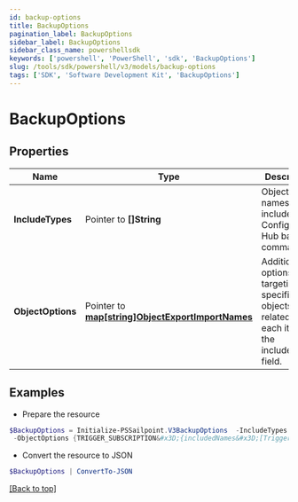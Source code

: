 ```yaml
---
id: backup-options
title: BackupOptions
pagination_label: BackupOptions
sidebar_label: BackupOptions
sidebar_class_name: powershellsdk
keywords: ['powershell', 'PowerShell', 'sdk', 'BackupOptions'] 
slug: /tools/sdk/powershell/v3/models/backup-options
tags: ['SDK', 'Software Development Kit', 'BackupOptions']
---
```



# BackupOptions

## Properties

Name | Type | Description | Notes
------------ | ------------- | ------------- | -------------
**IncludeTypes** |  Pointer to **[]String** | Object type names to be included in a Configuration Hub backup command. | [optional] 
**ObjectOptions** |  Pointer to [**map[string]ObjectExportImportNames**](object-export-import-names) | Additional options targeting specific objects related to each item in the includeTypes field. | [optional] 

## Examples

- Prepare the resource
```powershell
$BackupOptions = Initialize-PSSailpoint.V3BackupOptions  -IncludeTypes null `
 -ObjectOptions {TRIGGER_SUBSCRIPTION&#x3D;{includedNames&#x3D;[Trigger Subscription name]}}
```

- Convert the resource to JSON
```powershell
$BackupOptions | ConvertTo-JSON
```


[[Back to top]](#) 

